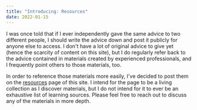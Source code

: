 ```yaml
---
title: "Introducing: Resources"
date: 2022-01-15
---
```


I was once told that if I ever independently gave the same advice to two
different people, I should write the advice down and post it publicly for
anyone else to access. I don't have a lot of original advice to give yet (hence
the scarcity of content on this site), but I do regularly refer back to the
advice contained in materials created by experienced professionals, and I
frequently point others to those materials, too.

In order to reference those materials more easily, I've decided to post them on
the [resources](/resources) page of this site. I intend for the page to be a
living collection as I discover materials, but I do not intend for it to ever
be an exhaustive list of learning sources. Please feel free to reach out to
discuss any of the materials in more depth.
